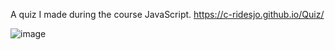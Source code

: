 A quiz I made during the course JavaScript. https://c-ridesjo.github.io/Quiz/

![image](https://user-images.githubusercontent.com/114933424/213717257-8e2fc21a-e1f3-47a0-b4c4-ffdc149cb956.png)

